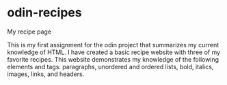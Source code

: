 # odin-recipes
My recipe page

This is my first assignment for the odin project that summarizes my current knowledge of HTML. I have created a basic recipe website with three of my favorite recipes. This website demonstrates my knowledge of the following elements and tags: paragraphs, unordered and ordered lists, bold, italics, images, links, and headers. 